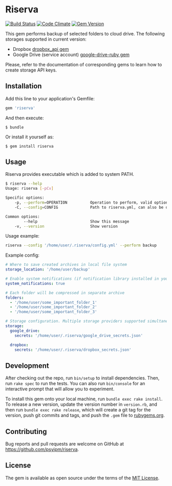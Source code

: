 # Riserva

[![Build Status](https://semaphoreci.com/api/v1/igormalinovskiy/riserva/branches/master/shields_badge.svg)](https://semaphoreci.com/igormalinovskiy/riserva)
[![Code Climate](https://codeclimate.com/github/psyipm/riserva/badges/gpa.svg)](https://codeclimate.com/github/psyipm/riserva)
[![Gem Version](https://badge.fury.io/rb/riserva.svg)](https://badge.fury.io/rb/riserva)


This gem performs backup of selected folders to cloud drive. The following storages supported in current version:

* Dropbox [dropbox_api gem](https://github.com/Jesus/dropbox_api)
* Google Drive (service account) [google-drive-ruby gem](https://github.com/gimite/google-drive-ruby)

Please, refer to the documentation of corresponding gems to learn how to create storage API keys.

## Installation

Add this line to your application's Gemfile:

```ruby
gem 'riserva'
```

And then execute:

    $ bundle

Or install it yourself as:

    $ gem install riserva

## Usage

Riserva provides executable which is added to system PATH.

```bash
$ riserva --help
Usage: riserva [-pCv]

Specific options:
    -p, --perform=OPERATION          Operation to perform, valid options: backup (default)
    -C, --config=CONFIG              Path to riserva.yml, can also be defined as RISERVA_CONFIG environment variable

Common options:
        --help                       Show this message
    -v, --version                    Show version
```

Usage example:

```bash
riserva --config '/home/user/.riserva/config.yml' --perform backup
```

Example config:

```yaml
# Where to save created archives in local file system
storage_location: '/home/user/backup'

# Enable system notifications (if notification library installed in your OS)
system_notifications: true

# Each folder will be compressed in separate archive
folders:
  - '/home/user/some_important_folder_1'
  - '/home/user/some_important_folder_2'
  - '/home/user/some_important_folder_3'

# Storage configuration. Multiple storage providers supported simultaneously.
storage:
  google_drive:
    secrets: '/home/user/.riserva/google_drive_secrets.json'

  dropbox:
    secrets: '/home/user/.riserva/dropbox_secrets.json'
```

## Development

After checking out the repo, run `bin/setup` to install dependencies. Then, run `rake spec` to run the tests. You can also run `bin/console` for an interactive prompt that will allow you to experiment.

To install this gem onto your local machine, run `bundle exec rake install`. To release a new version, update the version number in `version.rb`, and then run `bundle exec rake release`, which will create a git tag for the version, push git commits and tags, and push the `.gem` file to [rubygems.org](https://rubygems.org).

## Contributing

Bug reports and pull requests are welcome on GitHub at https://github.com/psyipm/riserva.

## License

The gem is available as open source under the terms of the [MIT License](http://opensource.org/licenses/MIT).

